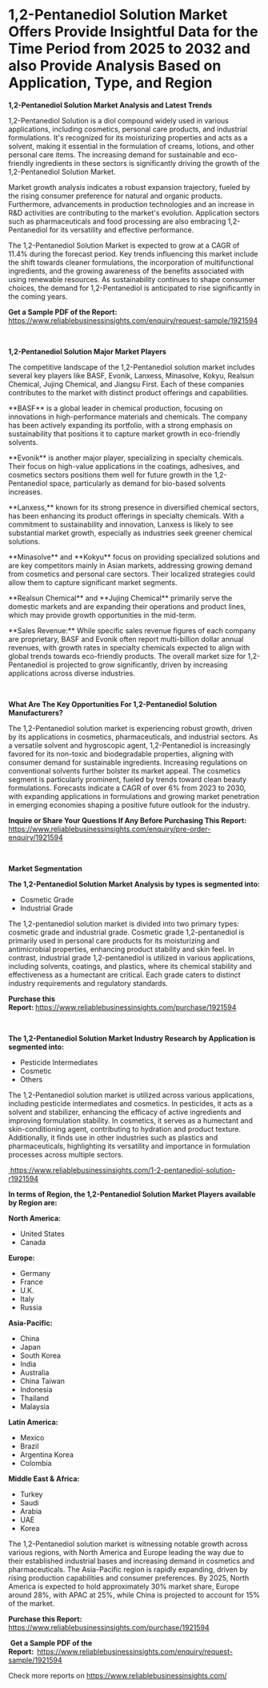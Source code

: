 <p><h1>1,2-Pentanediol Solution Market Offers Provide Insightful Data for the Time Period from 2025 to 2032 and also Provide Analysis Based on Application, Type, and Region</h1></p><p><strong>1,2-Pentanediol Solution Market Analysis and Latest Trends</strong></p>
<p><p>1,2-Pentanediol Solution is a diol compound widely used in various applications, including cosmetics, personal care products, and industrial formulations. It's recognized for its moisturizing properties and acts as a solvent, making it essential in the formulation of creams, lotions, and other personal care items. The increasing demand for sustainable and eco-friendly ingredients in these sectors is significantly driving the growth of the 1,2-Pentanediol Solution Market.</p><p>Market growth analysis indicates a robust expansion trajectory, fueled by the rising consumer preference for natural and organic products. Furthermore, advancements in production technologies and an increase in R&D activities are contributing to the market's evolution. Application sectors such as pharmaceuticals and food processing are also embracing 1,2-Pentanediol for its versatility and effective performance.</p><p>The 1,2-Pentanediol Solution Market is expected to grow at a CAGR of 11.4% during the forecast period. Key trends influencing this market include the shift towards cleaner formulations, the incorporation of multifunctional ingredients, and the growing awareness of the benefits associated with using renewable resources. As sustainability continues to shape consumer choices, the demand for 1,2-Pentanediol is anticipated to rise significantly in the coming years.</p></p>
<p><strong>Get a Sample PDF of the Report:&nbsp;</strong> <a href="https://www.reliablebusinessinsights.com/enquiry/request-sample/1921594?utm_campaign=3453&utm_medium=2&utm_source=Github&utm_content=ia&utm_term=28032025&utm_id=12-pentanediol-solution">https://www.reliablebusinessinsights.com/enquiry/request-sample/1921594</a></p>
<p>&nbsp;</p>
<p><strong>1,2-Pentanediol Solution Major Market Players</strong></p>
<p><p>The competitive landscape of the 1,2-Pentanediol solution market includes several key players like BASF, Evonik, Lanxess, Minasolve, Kokyu, Realsun Chemical, Jujing Chemical, and Jiangsu First. Each of these companies contributes to the market with distinct product offerings and capabilities.</p><p>**BASF** is a global leader in chemical production, focusing on innovations in high-performance materials and chemicals. The company has been actively expanding its portfolio, with a strong emphasis on sustainability that positions it to capture market growth in eco-friendly solvents.</p><p>**Evonik** is another major player, specializing in specialty chemicals. Their focus on high-value applications in the coatings, adhesives, and cosmetics sectors positions them well for future growth in the 1,2-Pentanediol space, particularly as demand for bio-based solvents increases.</p><p>**Lanxess,** known for its strong presence in diversified chemical sectors, has been enhancing its product offerings in specialty chemicals. With a commitment to sustainability and innovation, Lanxess is likely to see substantial market growth, especially as industries seek greener chemical solutions.</p><p>**Minasolve** and **Kokyu** focus on providing specialized solutions and are key competitors mainly in Asian markets, addressing growing demand from cosmetics and personal care sectors. Their localized strategies could allow them to capture significant market segments.</p><p>**Realsun Chemical** and **Jujing Chemical** primarily serve the domestic markets and are expanding their operations and product lines, which may provide growth opportunities in the mid-term.</p><p>**Sales Revenue:** While specific sales revenue figures of each company are proprietary, BASF and Evonik often report multi-billion dollar annual revenues, with growth rates in specialty chemicals expected to align with global trends towards eco-friendly products. The overall market size for 1,2-Pentanediol is projected to grow significantly, driven by increasing applications across diverse industries.</p></p>
<p>&nbsp;</p>
<p><strong>What Are The Key Opportunities For 1,2-Pentanediol Solution Manufacturers?</strong></p>
<p><p>The 1,2-Pentanediol solution market is experiencing robust growth, driven by its applications in cosmetics, pharmaceuticals, and industrial sectors. As a versatile solvent and hygroscopic agent, 1,2-Pentanediol is increasingly favored for its non-toxic and biodegradable properties, aligning with consumer demand for sustainable ingredients. Increasing regulations on conventional solvents further bolster its market appeal. The cosmetics segment is particularly prominent, fueled by trends toward clean beauty formulations. Forecasts indicate a CAGR of over 6% from 2023 to 2030, with expanding applications in formulations and growing market penetration in emerging economies shaping a positive future outlook for the industry.</p></p>
<p><strong>Inquire or Share Your Questions If Any Before Purchasing This Report:</strong> <a href="https://www.reliablebusinessinsights.com/enquiry/pre-order-enquiry/1921594?utm_campaign=3453&utm_medium=2&utm_source=Github&utm_content=ia&utm_term=28032025&utm_id=12-pentanediol-solution">https://www.reliablebusinessinsights.com/enquiry/pre-order-enquiry/1921594</a></p>
<p>&nbsp;</p>
<p><strong>Market Segmentation</strong></p>
<p><strong>The 1,2-Pentanediol Solution Market Analysis by types is segmented into:</strong></p>
<p><ul><li>Cosmetic Grade</li><li>Industrial Grade</li></ul></p>
<p><p>The 1,2-pentanediol solution market is divided into two primary types: cosmetic grade and industrial grade. Cosmetic grade 1,2-pentanediol is primarily used in personal care products for its moisturizing and antimicrobial properties, enhancing product stability and skin feel. In contrast, industrial grade 1,2-pentanediol is utilized in various applications, including solvents, coatings, and plastics, where its chemical stability and effectiveness as a humectant are critical. Each grade caters to distinct industry requirements and regulatory standards.</p></p>
<p><strong>Purchase this Report:&nbsp;</strong><a href="https://www.reliablebusinessinsights.com/purchase/1921594?utm_campaign=3453&utm_medium=2&utm_source=Github&utm_content=ia&utm_term=28032025&utm_id=12-pentanediol-solution">https://www.reliablebusinessinsights.com/purchase/1921594</a></p>
<p>&nbsp;</p>
<p><strong>The 1,2-Pentanediol Solution Market Industry Research by Application is segmented into:</strong></p>
<p><ul><li>Pesticide Intermediates</li><li>Cosmetic</li><li>Others</li></ul></p>
<p><p>The 1,2-Pentanediol solution market is utilized across various applications, including pesticide intermediates and cosmetics. In pesticides, it acts as a solvent and stabilizer, enhancing the efficacy of active ingredients and improving formulation stability. In cosmetics, it serves as a humectant and skin-conditioning agent, contributing to hydration and product texture. Additionally, it finds use in other industries such as plastics and pharmaceuticals, highlighting its versatility and importance in formulation processes across multiple sectors.</p></p>
<p><a href="https://www.reliablebusinessinsights.com/1-2-pentanediol-solution-r1921594?utm_campaign=3453&utm_medium=2&utm_source=Github&utm_content=ia&utm_term=28032025&utm_id=12-pentanediol-solution">&nbsp;https://www.reliablebusinessinsights.com/1-2-pentanediol-solution-r1921594</a></p>
<p><strong>In terms of Region, the 1,2-Pentanediol Solution Market Players available by Region are:</strong></p>
<p>
    <p> <strong> North America: </strong>
        <ul>
            <li>United States</li>
            <li>Canada</li>
        </ul>
        </p> 
    <p> <strong> Europe: </strong>
        <ul>
            <li>Germany</li>
            <li>France</li>
            <li>U.K.</li>
            <li>Italy</li>
            <li>Russia</li>
        </ul>
        </p> 
    <p> <strong> Asia-Pacific: </strong>
        <ul>
            <li>China</li>
            <li>Japan</li>
            <li>South Korea</li>
            <li>India</li>
            <li>Australia</li>
            <li>China Taiwan</li>
            <li>Indonesia</li>
            <li>Thailand</li>
            <li>Malaysia</li>
        </ul>
        </p> 
    <p> <strong> Latin America: </strong>
        <ul>
            <li>Mexico</li>
            <li>Brazil</li>
            <li>Argentina Korea</li>
            <li>Colombia</li>
        </ul>
        </p> 
    <p> <strong> Middle East & Africa: </strong>
        <ul>
            <li>Turkey</li>
            <li>Saudi</li>
            <li>Arabia</li>
            <li>UAE</li>
            <li>Korea</li>
        </ul>
    </p>
    </p>
<p><p>The 1,2-Pentanediol solution market is witnessing notable growth across various regions, with North America and Europe leading the way due to their established industrial bases and increasing demand in cosmetics and pharmaceuticals. The Asia-Pacific region is rapidly expanding, driven by rising production capabilities and consumer preferences. By 2025, North America is expected to hold approximately 30% market share, Europe around 28%, with APAC at 25%, while China is projected to account for 15% of the market.</p></p>
<p><strong>Purchase this Report: </strong><a href="https://www.reliablebusinessinsights.com/purchase/1921594?utm_campaign=3453&utm_medium=2&utm_source=Github&utm_content=ia&utm_term=28032025&utm_id=12-pentanediol-solution">https://www.reliablebusinessinsights.com/purchase/1921594</a></p>
<p>&nbsp;<strong>Get a Sample PDF of the Report:&nbsp;&nbsp;</strong><a href="https://www.reliablebusinessinsights.com/enquiry/request-sample/1921594?utm_campaign=3453&utm_medium=2&utm_source=Github&utm_content=ia&utm_term=28032025&utm_id=12-pentanediol-solution">https://www.reliablebusinessinsights.com/enquiry/request-sample/1921594</a></p>
<p><strong></strong></p>
<p>Check more reports on <a href="https://www.reliablebusinessinsights.com/?utm_campaign=3453&utm_medium=2&utm_source=Github&utm_content=ia&utm_term=28032025&utm_id=12-pentanediol-solution">https://www.reliablebusinessinsights.com/</a></p>